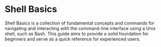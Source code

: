 # Shell Basics

Shell Basics is a collection of fundamental concepts and commands for navigating and interacting with the command-line interface using a Unix shell, such as Bash. This guide aims to provide a solid foundation for beginners and serve as a quick reference for experienced users.
